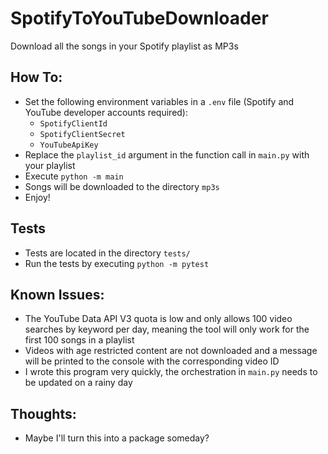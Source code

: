 # SpotifyToYouTubeDownloader
Download all the songs in your Spotify playlist as MP3s

## How To:
- Set the following environment variables in a ```.env``` file (Spotify and YouTube developer accounts required):
    - ```SpotifyClientId```
    - ```SpotifyClientSecret```
    - ```YouTubeApiKey```
- Replace the ```playlist_id``` argument in the function call in ```main.py``` with your playlist
- Execute ```python -m main```
- Songs will be downloaded to the directory ```mp3s``` 
- Enjoy!

## Tests
- Tests are located in the directory ```tests/```
- Run the tests by executing ```python -m pytest```

## Known Issues:
- The YouTube Data API V3 quota is low and only allows 100 video searches by keyword per day, meaning the tool will only work for the first 100 songs in a playlist
- Videos with age restricted content are not downloaded and a message will be printed to the console with the corresponding video ID
- I wrote this program very quickly, the orchestration in ```main.py``` needs to be updated on a rainy day

## Thoughts:
- Maybe I'll turn this into a package someday?